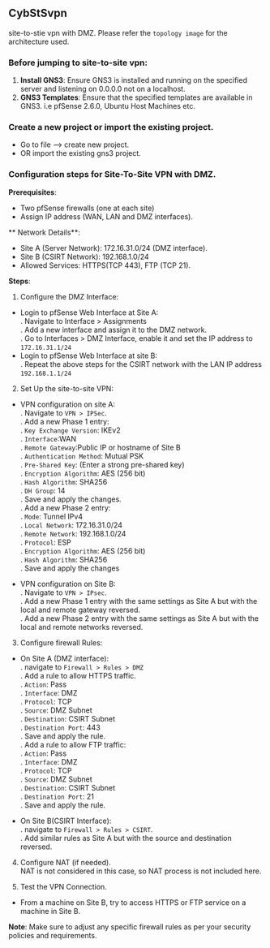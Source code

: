 ## CybStSvpn
site-to-stie vpn with DMZ. Please refer the `topology image` for the architecture used.

### Before jumping to site-to-site vpn:
1. **Install GNS3**: Ensure GNS3 is installed and running on the specified server and listening on 0.0.0.0 not on a localhost.
2. **GNS3 Templates**: Ensure that the specified templates are available in GNS3. i.e pfSense 2.6.0, Ubuntu Host Machines etc.

### Create a new project or import the existing project. 
- Go to file --> create new project. 
- OR import the existing gns3 project. 

### Configuration steps for Site-To-Site VPN with DMZ.
**Prerequisites**:
- Two pfSense firewalls (one at each site)
- Assign IP address (WAN, LAN and DMZ interfaces).

** Network Details**:  
- Site A (Server Network): 172.16.31.0/24 (DMZ interface).  
- Site B (CSIRT Network): 192.168.1.0/24  
- Allowed Services: HTTPS(TCP 443), FTP (TCP 21).  

**Steps**:  
1. Configure the DMZ Interface:  
- Login to pfSense Web Interface at Site A:  
  . Navigate to Interface > Assignments  
  . Add a new interface and assign it to the DMZ network.  
  . Go to Interfaces > DMZ Interface, enable it and set the IP address to `172.16.31.1/24`  
- Login to pfSense Web Interface at site B:  
  . Repeat the above steps for the CSIRT network with the LAN IP address `192.168.1.1/24`  

2. Set Up the site-to-site VPN:  
- VPN configuration on site A:  
  . Navigate to `VPN > IPSec`.  
  . Add a new Phase 1 entry:  
  	. `Key Exchange Version`: IKEv2  
   	. `Interface`:WAN  
   	. `Remote Gateway`:Public IP or hostname of Site B  
  	. `Authentication Method`: Mutual PSK  
  	. `Pre-Shared Key`: (Enter a strong pre-shared key)  
  	. `Encryption Algorithm`: AES (256 bit)  
  	. `Hash Algorithm`: SHA256  
  	. `DH Group`: 14  
  	. Save and apply the changes.  
   . Add a new Phase 2 entry:  
  	. `Mode`: Tunnel IPv4  
  	. `Local Network`: 172.16.31.0/24  
  	. `Remote Network`: 192.168.1.0/24  
  	. `Protocol`: ESP  
  	. `Encryption Algorithm`: AES (256 bit)  
  	. `Hash Algorithm`: SHA256  
  	. Save and apply the changes  

- VPN configuration on Site B:  
  . Navigate to `VPN > IPsec`.  
  . Add a new Phase 1 entry with the same settings as Site A but with the local and remote gateway reversed.  
  . Add a new Phase 2 entry with the same settings as Site A but with the local and remote networks reversed.  
  
3. Configure firewall Rules:  
- On Site A (DMZ interface):  
  . navigate to `Firewall > Rules > DMZ`  
  . Add a rule to allow HTTPS traffic.  
  	. `Action`: Pass  
  	. `Interface`: DMZ  
  	. `Protocol`: TCP  
  	. `Source`: DMZ Subnet  
  	. `Destination`: CSIRT Subnet  
  	. `Destination Port`: 443  
  	. Save and apply the rule.  
  . Add a rule to allow FTP traffic:  
  	. `Action`: Pass  
  	. `Interface`: DMZ  
  	. `Protocol`: TCP  
  	. `Source`: DMZ Subnet  
  	. `Destination`: CSIRT Subnet  
  	. `Destination Port`: 21  
  	. Save and apply the rule.  

- On Site B(CSIRT Interface):  
  . navigate to `Firewall > Rules > CSIRT`.  
  . Add similar rules as Site A but with the source and destination reversed.  

4. Configure NAT (if needed).  
NAT is not considered in this case, so NAT process is not included here.  

5. Test the VPN Connection.  
- From a machine on Site B, try to access HTTPS or FTP service on a machine in Site B.   

**Note**: Make sure to adjust any specific firewall rules as per your security policies and requirements.

